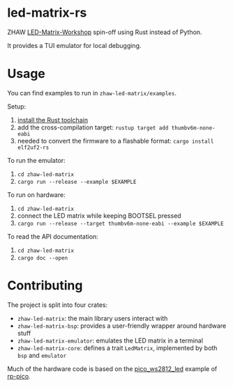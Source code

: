 # led-matrix-rs

ZHAW [LED-Matrix-Workshop] spin-off using Rust instead of Python.

It provides a TUI emulator for local debugging.

# Usage

You can find examples to run in `zhaw-led-matrix/examples`.

Setup:
1. [install the Rust toolchain](https://www.rust-lang.org/tools/install)
1. add the cross-compilation target:
   `rustup target add thumbv6m-none-eabi`
1. needed to convert the firmware to a flashable format: `cargo install elf2uf2-rs`

To run the emulator:
1. `cd zhaw-led-matrix`
1. `cargo run --release --example $EXAMPLE`

To run on hardware:
1. `cd zhaw-led-matrix`
1. connect the LED matrix while keeping BOOTSEL pressed
1. `cargo run --release --target thumbv6m-none-eabi --example $EXAMPLE`

<!-- TODO
    instructions for importing the library in your own Rust project.
    provide cargo-generate template?
-->

To read the API documentation:
1. `cd zhaw-led-matrix`
1. `cargo doc --open`

# Contributing

The project is split into four crates:
- `zhaw-led-matrix`: the main library users interact with
- `zhaw-led-matrix-bsp`: provides a user-friendly wrapper around hardware stuff
- `zhaw-led-matrix-emulator`: emulates the LED matrix in a terminal
- `zhaw-led-matrix-core`: defines a trait `LedMatrix`, implemented by both `bsp` and `emulator`

Much of the hardware code is based on the [pico_ws2812_led] example of [rp-pico].


[LED-Matrix-Workshop]: https://github.com/InES-HPMM/LED-Matrix-Workshop/tree/main
[pico_ws2812_led]: https://github.com/rp-rs/rp-hal-boards/blob/main/boards/rp-pico/examples/pico_ws2812_led.rs
[rp-pico]: https://github.com/rp-rs/rp-hal-boards/tree/main/boards/rp-pico

